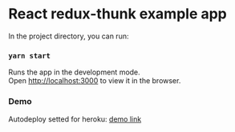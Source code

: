 # React redux-thunk example app

In the project directory, you can run:

### `yarn start`

Runs the app in the development mode.<br />
Open [http://localhost:3000](http://localhost:3000) to view it in the browser.

### Demo

Autodeploy setted for heroku:  [demo link](https://hoqua-thunk.herokuapp.com/) 
